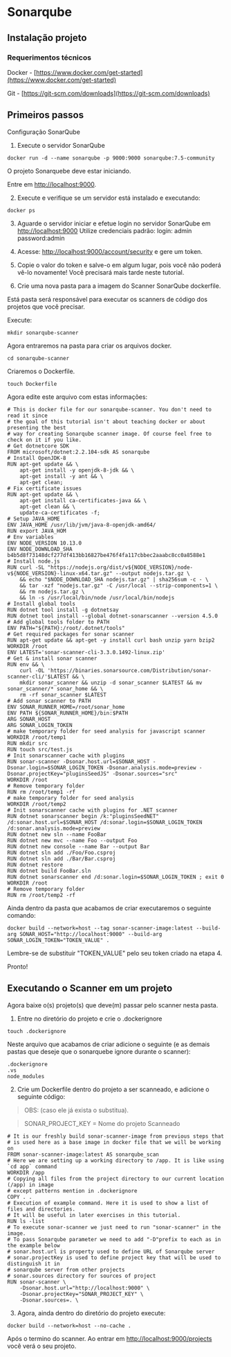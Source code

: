 # Sonarqube

## Instalação projeto

### Requerimentos técnicos

Docker - [https://www.docker.com/get-started](https://www.docker.com/get-started)

Git - [https://git-scm.com/downloads](https://git-scm.com/downloads)

## Primeiros passos

Configuração SonarQube

1. Execute o servidor SonarQube

```
docker run -d --name sonarqube -p 9000:9000 sonarqube:7.5-community
```

O projeto Sonarquebe deve estar iniciando.

Entre em [http://localhost:9000](http://localhost:9000).

2. Execute e verifique se um servidor está instalado e executando:

```
docker ps
```

3. Aguarde o servidor iniciar e efetue login no servidor SonarQube em [http://localhost:9000](http://localhost:9000) Utilize credenciais padrão: login: admin password:admin

4. Acesse: [http://localhost:9000/account/security](http://localhost:9000/account/security) e gere um token.

5. Copie o valor do token e salve-o em algum lugar, pois você não poderá vê-lo novamente! Você precisará mais tarde neste tutorial.

6. Crie uma nova pasta para a imagem do Scanner SonarQube dockerfile.

Está pasta será responsável para executar os scanners de código dos projetos que você precisar.

Execute:

```
mkdir sonarqube-scanner
```

Agora entraremos na pasta para criar os arquivos docker.

```
cd sonarqube-scanner
```

Criaremos o Dockerfile.

```
touch Dockerfile
```

Agora edite este arquivo com estas informações:

```docker
# This is docker file for our sonarqube-scanner. You don't need to read it since
# the goal of this tutorial isn't about teaching docker or about presenting the best
# way for creating Sonarqube scanner image. Of course feel free to check on it if you like.
# Get dotnetcore SDK
FROM microsoft/dotnet:2.2.104-sdk AS sonarqube
# Install OpenJDK-8
RUN apt-get update && \
    apt-get install -y openjdk-8-jdk && \
    apt-get install -y ant && \
    apt-get clean;
# Fix certificate issues
RUN apt-get update && \
    apt-get install ca-certificates-java && \
    apt-get clean && \
    update-ca-certificates -f;
# Setup JAVA_HOME
ENV JAVA_HOME /usr/lib/jvm/java-8-openjdk-amd64/
RUN export JAVA_HOM
# Env variables
ENV NODE_VERSION 10.13.0
ENV NODE_DOWNLOAD_SHA b4b5d8f73148dcf277df413bb16827be476f4fa117cbbec2aaabc8cc0a8588e1
# Install node.js
RUN curl -SL "https://nodejs.org/dist/v${NODE_VERSION}/node-v${NODE_VERSION}-linux-x64.tar.gz" --output nodejs.tar.gz \
    && echo "$NODE_DOWNLOAD_SHA nodejs.tar.gz" | sha256sum -c - \
    && tar -xzf "nodejs.tar.gz" -C /usr/local --strip-components=1 \
    && rm nodejs.tar.gz \
    && ln -s /usr/local/bin/node /usr/local/bin/nodejs
# Install global tools
RUN dotnet tool install -g dotnetsay
RUN dotnet tool install --global dotnet-sonarscanner --version 4.5.0
# Add global tools folder to PATH
ENV PATH="${PATH}:/root/.dotnet/tools"
# Get required packages for sonar scanner
RUN apt-get update && apt-get -y install curl bash unzip yarn bzip2
WORKDIR /root
ENV LATEST='sonar-scanner-cli-3.3.0.1492-linux.zip'
# Get & install sonar scanner
RUN env && \
    curl -OL 'https://binaries.sonarsource.com/Distribution/sonar-scanner-cli/'$LATEST && \
    mkdir sonar_scanner && unzip -d sonar_scanner $LATEST && mv sonar_scanner/* sonar_home && \
    rm -rf sonar_scanner $LATEST
# Add sonar scanner to PATH
ENV SONAR_RUNNER_HOME=/root/sonar_home
ENV PATH ${SONAR_RUNNER_HOME}/bin:$PATH
ARG SONAR_HOST
ARG SONAR_LOGIN_TOKEN
# make temporary folder for seed analysis for javascript scanner
WORKDIR /root/temp1
RUN mkdir src
RUN touch src/test.js
# Init sonarscanner cache with plugins
RUN sonar-scanner -Dsonar.host.url=$SONAR_HOST -Dsonar.login=$SONAR_LOGIN_TOKEN -Dsonar.analysis.mode=preview -Dsonar.projectKey="pluginsSeedJS" -Dsonar.sources="src"
WORKDIR /root
# Remove temporary folder
RUN rm /root/temp1 -rf
# make temporary folder for seed analysis
WORKDIR /root/temp2
# Init sonarscanner cache with plugins for .NET scanner
RUN dotnet sonarscanner begin /k:"pluginsSeedNET" /d:sonar.host.url=$SONAR_HOST /d:sonar.login=$SONAR_LOGIN_TOKEN /d:sonar.analysis.mode=preview
RUN dotnet new sln --name FooBar
RUN dotnet new mvc --name Foo --output Foo
RUN dotnet new console --name Bar --output Bar
RUN dotnet sln add ./Foo/Foo.csproj
RUN dotnet sln add ./Bar/Bar.csproj
RUN dotnet restore
RUN dotnet build FooBar.sln
RUN dotnet sonarscanner end /d:sonar.login=$SONAR_LOGIN_TOKEN ; exit 0
WORKDIR /root
# Remove temporary folder
RUN rm /root/temp2 -rf
```

Ainda dentro da pasta que acabamos de criar executaremos o seguinte comando:

```
docker build --network=host --tag sonar-scanner-image:latest --build-arg SONAR_HOST="http://localhost:9000" --build-arg SONAR_LOGIN_TOKEN="TOKEN_VALUE" .
```

Lembre-se de substituir "TOKEN_VALUE" pelo seu token criado na etapa 4.

Pronto!

## Executando o Scanner em um projeto

Agora baixe o(s) projeto(s) que deve(m) passar pelo scanner nesta pasta.

1. Entre no diretório do projeto e crie o .dockerignore

```
touch .dockerignore
```

Neste arquivo que acabamos de criar adicione o seguinte (e as demais pastas que deseje que o sonarquebe ignore durante o scanner):

```
.dockerignore
.vs
node_modules
```

2. Crie um Dockerfile dentro do projeto a ser scanneado, e adicione o seguinte código:

> OBS: (caso ele já exista o substitua).

> SONAR_PROJECT_KEY = Nome do projeto Scanneado

```
# It is our freshly build sonar-scanner-image from previous steps that
# is used here as a base image in docker file that we will be working on
FROM sonar-scanner-image:latest AS sonarqube_scan
# Here we are setting up a working directory to /app. It is like using `cd app` command
WORKDIR /app
# Copying all files from the project directory to our current location (/app) in image
# except patterns mention in .dockerignore
COPY . .
# Execution of example command. Here it is used to show a list of files and directories.
# It will be useful in later exercises in this tutorial.
RUN ls -list
# To execute sonar-scanner we just need to run "sonar-scanner" in the image.
# To pass Sonarqube parameter we need to add "-D"prefix to each as in the example below
# sonar.host.url is property used to define URL of Sonarqube server
# sonar.projectKey is used to define project key that will be used to distinguish it in
# sonarqube server from other projects
# sonar.sources directory for sources of project
RUN sonar-scanner \
    -Dsonar.host.url="http://localhost:9000" \
    -Dsonar.projectKey="SONAR_PROJECT_KEY" \
    -Dsonar.sources=. \

```

3. Agora, ainda dentro do diretório do projeto execute:

```
docker build --network=host --no-cache .
```

Após o termino do scanner. Ao entrar em [http://localhost:9000/projects](http://localhost:9000/projects) você verá o seu projeto.
